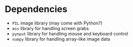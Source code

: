 # Dependencies
* `PIL` image library (may come with Python?)
* `mss` library for handling screen grabs
* `pynput` library for handling mouse and keyboard control
* `numpy` library for handling array-like image data
